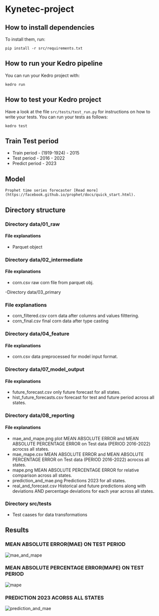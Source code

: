 # Kynetec-project

## How to install dependencies

To install them, run:

```
pip install -r src/requirements.txt
```

## How to run your Kedro pipeline

You can run your Kedro project with:

```
kedro run
```

## How to test your Kedro project

Have a look at the file `src/tests/test_run.py` for instructions on how to write your tests. You can run your tests as follows:

```
kedro test
```

## Train Test period 

- Train period -    (1919-1924) - 2015
- Test period  -    2016 - 2022
- Predict period -  2023

## Model 

```
Prophet time series forecaster [Read more](https://facebook.github.io/prophet/docs/quick_start.html).
```

## Directory structure  

### Directory data/01_raw

#### File explanations 

- Parquet object

### Directory data/02_intermediate

#### File explanations 

- corn.csv              raw corn file from parquet obj.  

-Directory data/03_primary

### File explanations 

- corn_filtered.csv      corn data after columns and values filttering.
- corn_final.csv         final corn data after type casting

### Directory data/04_feature

#### File explanations 

- corn.csv data preprocessed for model input format.

### Directory data/07_model_output

#### File explanations 

- future_forecast.csv            only future forecast for all states.
- hist_future_forecasts.csv      forecast for test and future period across all states.

### Directory data/08_reporting

#### File explanations 
- mae_and_mape.png           plot MEAN ABSOLUTE ERROR and MEAN ABSOLUTE PERCENTAGE ERROR on Test data (PERIOD 2016-2022) acrocss all states.
- mae_mape.csv               MEAN ABSOLUTE ERROR and MEAN ABSOLUTE PERCENTAGE ERROR on Test data (PERIOD 2016-2022) acrocss all states.
- mape.png                   MEAN ABSOLUTE PERCENTAGE ERROR for relative comparison across all states.
- prediction_and_mae.png     Predictions 2023 for all states.
- real_and_forecast.csv      Historical and future predictions along with deviations AND percentage deviations for each year across all states.

### Directory src/tests
- Test caases for data transformations

## Results

### MEAN ABSOLUTE ERROR(MAE) ON TEST PERIOD

![mae_and_mape](https://user-images.githubusercontent.com/23450113/225747086-aad405c3-7536-4fce-bde1-ed624c7e7a37.png)


### MEAN ABSOLUTE PERCENTAGE ERROR(MAPE) ON TEST PERIOD 

![mape](https://user-images.githubusercontent.com/23450113/225747114-3d4e6df3-67fe-4c49-bd38-61a5118bad0d.png)


### PREDICTION 2023 ACORSS ALL STATES

![prediction_and_mae](https://user-images.githubusercontent.com/23450113/225747185-556c5fea-64de-4db9-a122-2a06ea2cd838.png)
